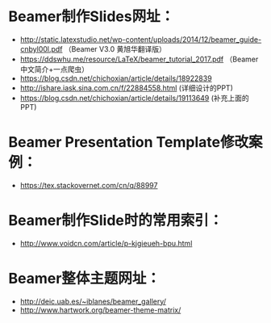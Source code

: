 # Beamer制作Slides网址：
- http://static.latexstudio.net/wp-content/uploads/2014/12/beamer_guide-cnbyl00l.pdf （Beamer V3.0 黄旭华翻译版）
- https://ddswhu.me/resource/LaTeX/beamer_tutorial_2017.pdf （Beamer中文简介+一点爬虫）
- https://blog.csdn.net/chichoxian/article/details/18922839
- http://ishare.iask.sina.com.cn/f/22884558.html (详细设计的PPT)
- https://blog.csdn.net/chichoxian/article/details/19113649 (补充上面的PPT)
# Beamer Presentation Template修改案例：
- https://tex.stackovernet.com/cn/q/88997
# Beamer制作Slide时的常用索引：
- http://www.voidcn.com/article/p-kjgieueh-bpu.html
# Beamer整体主题网址：
- http://deic.uab.es/~iblanes/beamer_gallery/
- http://www.hartwork.org/beamer-theme-matrix/
